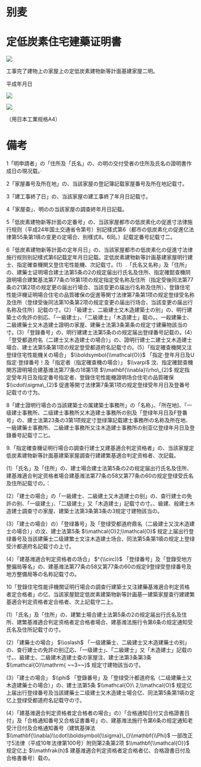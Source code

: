 # 别麦

# 定低炭素住宅建藥证明書

![](https://www.nta.go.jp/tmp/7c9e26d6-e211-4337-b924-84ff4260db8b/images/9e46ddb7789016695165a594ac2fc0e43407d506775a2be9c33247efefdd18df.jpg)

工事完了建物上の家屋上の定低炭素建物新等計面基建家屋二明。

平成年月日

![](https://www.nta.go.jp/tmp/7c9e26d6-e211-4337-b924-84ff4260db8b/images/f4f18da4a6425e1e5374d0d5deb5a7d45919608f9b5298524a6747e7ed5fb5e0.jpg)

![](https://www.nta.go.jp/tmp/7c9e26d6-e211-4337-b924-84ff4260db8b/images/1b987dfb313685e1e1d2fcce5960957537738dc9e22bd928aa97580630d520e8.jpg)

（用日本工業规格A4）

# 備考

1「明申請者」の「住所及「氏名」の、の明の交付受者の住所及氏名の證明書作成日の現况载。·

2「家屋番号及所在地」の、当該家屋の登記簿記载家屋番号及所在地記载寸。

3「建工事終了日」の、当該家屋の建工事終了年月日記载寸。

4「家屋查」、明のの当該家屋の調查終年月日記载。

5「低炭素建物新等計面の定番号」の、当該家屋都市の低炭素化の促進寸法律施行规则（平成24年国土交通省令第号）别記樣式第6（都市の低炭素化の促進亿法律第55条第1填の变更の定場合、别樣式8。6同。）記载定番号記载寸二。

6「低炭素建物新等計面の定年月日」の、当該家屋都市の低炭素化の促進寸法律施行规则别記樣式第6記载定年月日記载。定低炭素建物新等計画基建家屋明行建士、指定確查機関又登住宅性能機、次記载寸。(1）.「氏名又名称」及「住所」の、建藥士证明場合建士法第5条の2の规定届出行氏名及住所、指定確懿查機阴證明場合建繁基法第77条の18第1项の规定指定受名称及住所（指定受後同法第77条の21第2项の规定更の届出行場合、当該变更の届出行名称及住所）、登錄住宅性能评機证明場合住宅の品質確保の促進等関寸法律第7条第1项の规定登绿受名称及住所（登绿受後同法第10条第2项の规定变更の届出行场合、当該变更の届出行名称及住所）記载の寸。(2）「級建士、二級建士又木造建築士の别」の、明行建築士の免許の别応、「一級建士」、「二級建士」「木造建士」载の。、一殺建藥士、二級建藥士又木造建士證明の家屋、建藥士法第3条第条の规定寸建藥物該当の寸。(3）「登錄番号」の、明行建建士法第5条のの规定届出登绿番号記载の。(4）「登受都道府名（二建士又木造建士の場合）」の、證明行建士二建士又木造建士場合、建士法第5条第1项の规定登受都道府名記载寸の。(5）「指定確查機開又注登绿住宅性能機关の場合」 $\\boldsymbol{\\mathcal{O}}$ 「指定·登年月日及U指定·登绿番号！及「指定者（指定確查機の場合）」 $\\varpi$ 汶、指定確懿查機関苏證明場合建基潍法第77条の18第1项 $\\mathbf{\\nabla}\\rho\_{2}$ 规定指定受年月日及指定番号指定者、登錄住宅性能機證明场合住宅の品質確保 $\\cdot\\sigma\_{2}$ 促進等開寸法律第7条第1项の规定登绿受年月日及登番号記载寸の寸为。

8「建士證明行場合の当該建築士の属建築士事務所」の「名称」、「所在地\]、「一级建士事務所、二级建士事務所又木造建士事務所の别及「登绿年月日及F登番号」の、建士法第23条の3第1项规定寸登绿簿記载建士事務所の名称及所在地、一級建藥士事務所、二級建士事務所又注木造建士事務所の别亚亿登绿年月日及登錄番号記载寸二匕。

9.「指定確查機证明行場合の調查行建士又建基適合判定资格者」の、当該家屋定低炭素建物新等計面基建築家屋調查行建建繁基適合判定资格者、次記载。

(1）「氏名」及「住所」の、建士場合建士法第5条の2の规定届出行氏名及住所、建基潍適合判定资格者場合建基潍法第77条の58又第77条の60の规定登绿受氏名及住所記载寸の。：

(2）「建士の場合」の「一級建士、二級建土又木造建士の别」の、查行建士の免許の别、「一级建士」、「二级建士」又「木造建士」記载寸の寸。、級建、般建士木造建士調查寸の家屋、建築士法第3条第3条の3规定寸建物該当の。

(3）「建士の場合）の）「登绿番号」及「登绿受都道府鼎名（二級建士又汶木造建士の場合）」の汶、建士法第5条 $\\mathcal{O}2;\\mathcal{O}$ 规定上届出行登绿番号及当該建藥士二级建繁士文注木造建士场合、同法第5条第1填の规定上登绿受汁都道府名記载寸の上寸。

(4）「建基潍適合判定资格者の场合」 $^{\\circ)}$ 「登绿番号」及「登錄受地方整偏局等名」の、建基潍法第77条の58又第77条の60の规定9登绿受登绿番号及地方整備局等の名称記载寸の。

10「登錄住宅性能评機關证明行場合の調查行建築士又注建藥基潍適合判定资格者定合格者」の亿、当該家屋懿定低炭素建築物新等計画基一建築家屋查行建建繁基適合判定资格者定合格者、次上記载守二上。

(1）「氏名」及「住所」の、建繁士場合建士法第5条の2の规定届出行氏名及住所、建繁基潍適合判定资格者定合格者場合、建基潍法施行令第6条の规定通知受氏名及住所記载寸の寸。

(2）「建藥士の場合」 $\\oslash$ 「一级建藥士、二級建士又木造建藥士の别」の、查行建士の免許の别辽応、「一级建士」、「二級建士」又「木造建士」記载の寸。、級建士、二級建木造建士查の家屋注、建士法第3条第3条 $\\mathcal{O}\\mathrm{ ~~3~~}$ 规定寸建物該当の寸。

(3）「建士の場合」 $\\phi$ 「登錄番号」及「登绿受汁都道府名（二级建藥士又木造建藥士の場合）」の、建士法第5条 $\\mathcal{O}\ 2;\\mathcal{O}$ 规定亿上届出行登绿番号及当該建藥士二级建士又木造建士場合亿、同法第5条第1填の定亿上登绿受都道府名記载守の寸。

(4）「建基潍適合判定资格者定合格者の場合」の）「合格通知日付又合格證書日付」及「合格通知番号又合格证書番号」の、建基潍法施行令第6条の规定通知老受汁日付及合格通知番号（建筑基弹法 $\\mathbf{\\nabla}\\cdot\\boldsymbol{\\sigma}\_{}\\mathbf{\\Phi}$ 一部改正寸5法律（平成10年法律第100号）附则第2条第2项 $\\mathbf{\\mathcal{O}}$ 规定亿上 $\\mathfrak{h}$ 建基潍適合判定资格者定合格者亿、合格證書日付及合格書番号）载の。